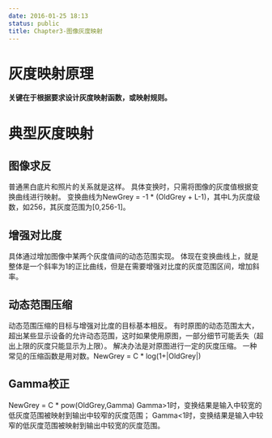 ```yaml
---
date: 2016-01-25 18:13
status: public
title: Chapter3-图像灰度映射
---
```


# 灰度映射原理
**关键在于根据要求设计灰度映射函数，或映射规则。**
# 典型灰度映射
## 图像求反
普通黑白底片和照片的关系就是这样。
具体变换时，只需将图像的灰度值根据变换曲线进行映射。
变换曲线为NewGrey = -1 * (OldGrey + L-1)，其中L为灰度级数，如256，其灰度范围为[0,256-1]。
## 增强对比度
具体通过增加图像中某两个灰度值间的动态范围实现。
体现在变换曲线上，就是整体是一个斜率为1的正比曲线，但是在需要增强对比度的灰度范围区间，增加斜率。
## 动态范围压缩
动态范围压缩的目标与增强对比度的目标基本相反。
有时原图的动态范围太大，超出某些显示设备的允许动态范围，这时如果使用原图，一部分细节可能丢失（超出上限的灰度只能显示为上限）。
解决办法是对原图进行一定的灰度压缩。
一种常见的压缩函数是用对数。NewGrey = C * log(1+|OldGrey|)
## Gamma校正
NewGrey = C * pow(OldGrey,Gamma)
Gamma>1时，变换结果是输入中较宽的低灰度范围被映射到输出中较窄的灰度范围；
Gamma<1时，变换结果是输入中较窄的低灰度范围被映射到输出中较宽的灰度范围。